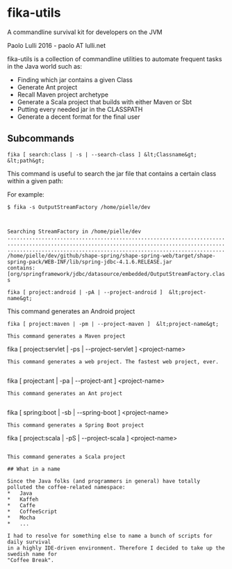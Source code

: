 # fika-utils 
A commandline survival kit for developers on the JVM

Paolo Lulli 2016 - paolo AT lulli.net

fika-utils is a collection of commandline utilities to automate frequent tasks in the
Java world such as:

*	Finding which jar contains a given Class
*	Generate Ant project                      
*	Recall Maven project archetype            
*	Generate a Scala project that builds with either Maven or Sbt
*	Putting every needed jar in the CLASSPATH 
*	Generate a decent format for the final user 

## Subcommands

```
fika [ search:class | -s | --search-class ] &lt;Classname&gt; &lt;path&gt;
```

This command is useful to search the jar file that contains a certain class within a given path:

For example:

<code>$ fika  -s  OutputStreamFactory  /home/pielle/dev 

Searching StreamFactory in /home/pielle/dev
..................................................................................................................................................................................................................
/home/pielle/dev/github/shape-spring/shape-spring-web/target/shape-spring-pack/WEB-INF/lib/spring-jdbc-4.1.6.RELEASE.jar contains: [org/springframework/jdbc/datasource/embedded/OutputStreamFactory.class
</code>

```
fika [ project:android | -pA | --project-android ]  &lt;project-name&gt;
```

This command generates an Android project

```
fika [ project:maven | -pm | --project-maven ]  &lt;project-name&gt;

This command generates a Maven project

```
fika [ project:servlet | -ps | --project-servlet ]  &lt;project-name&gt;

```
This command generates a web project. The fastest web project, ever.


```
fika [ project:ant | -pa | --project-ant ] &lt;project-name&gt;

```
This command generates an Ant project


```
fika [ spring:boot | -sb | --spring-boot ]   &lt;project-name&gt;

```
This command generates a Spring Boot project

```
fika [ project:scala | -pS | --project-scala ]   &lt;project-name&gt;
```

This command generates a Scala project

## What in a name

Since the Java folks (and programmers in general) have totally polluted the coffee-related namespace:
*	Java
*	Kaffeh
*	Caffe
*	CoffeeScript
*	Mocha
*	...

I had to resolve for something else to name a bunch of scripts for daily survival
in a highly IDE-driven environment. Therefore I decided to take up the swedish name for
"Coffee Break".

